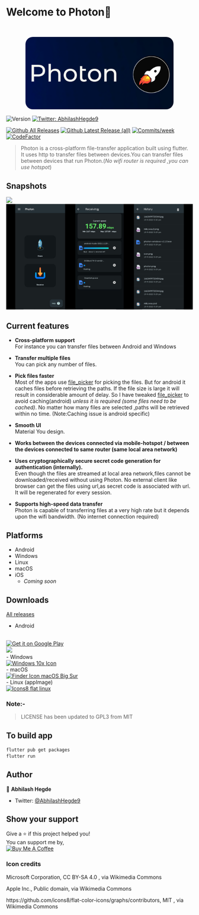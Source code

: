 <h1 >Welcome to Photon👋</h1><br>
<p align="center"> <img style="border-radius:20px" src="photon.png" width="400px"></p>
<p>
  <img alt="Version" src="https://img.shields.io/badge/version-1.0.2-blue.svg?cacheSeconds=2592000" />
  <a href="https://twitter.com/AbhilashHegde9" target="_blank">
    <img alt="Twitter: AbhilashHegde9" src="https://img.shields.io/twitter/follow/AbhilashHegde9.svg?style=social" />
  </a>
  
  [![Github All Releases](https://img.shields.io/github/downloads/abhi16180/photon/total.svg)]()
  [![Github Latest Release (all)](https://img.shields.io/github/downloads/abhi16180/photon/v1.1.0/total)]()
  [![Commits/week](  https://img.shields.io/github/commit-activity/w/abhi16180/photon)]()
  [![CodeFactor](https://www.codefactor.io/repository/github/abhi16180/photon/badge)](https://www.codefactor.io/repository/github/abhi16180/photon)
</p>

> Photon is a cross-platform file-transfer application built using flutter. It uses http to transfer files between devices.You can transfer files between devices that run Photon.(*No wifi router is required ,you can use  hotspot*)


## Snapshots

<img src="snapshots/photon_desktop.png">
<img src="snapshots/photon_mobile.png">



## Current features

- **Cross-platform support**<br>
  For instance you can transfer files between Android and Windows
- **Transfer multiple files**<br>
  You can pick any number of files.
- **Pick files faster**<br>
  Most of the apps use <a href='https://github.com/miguelpruivo/flutter_file_picker'>file_picker</a> for picking the files. But for android it caches files before retrieving the paths. If the file size is large it will result in considerable amount of delay. So I have tweaked <a href='https://github.com/abhi16180/flutter_file_picker'>file_picker</a> to avoid caching(android) *unless it is required (some files need to be cached)*. No matter how many files are selected ,paths will be retrieved within no time.
  (Note:Caching issue is android specific)
- **Smooth UI**<br>
  Material You design.
- **Works between the devices connected via mobile-hotspot / between the devices connected to same router (same local area network)**

- **Uses cryptographically secure secret code generation for authentication (internally).**<br>
 Even though the files are streamed at local area network,files cannot be downloaded/received without using Photon. No external client like browser can get the files using url,as secret code is associated with url. It will be regenerated for every session.
- **Supports high-speed data transfer** <br>
  Photon is capable of transferring files at a very high rate but it depends upon the wifi bandwidth.
(No internet connection required)
## Platforms
- Android
- Windows 
- Linux
- macOS   
- iOS     
  - *Coming soon*


## Downloads
<a href="https://github.com/abhi16180/photon/releases/">All releases</a><br>


- Android 
<br>
<a href='https://play.google.com/store/apps/details?id=dev.abhi.photon&pcampaignid=pcampaignidMKT-Other-global-all-co-prtnr-py-PartBadge-Mar2515-1' ><img alt='Get it on Google Play' src='https://play.google.com/intl/en_us/badges/static/images/badges/en_badge_web_generic.png' width=240px/></a>
<br>
<a href="https://apt.izzysoft.de/fdroid/index/apk/com.example.photon"><img src="https://gitlab.com/IzzyOnDroid/repo/-/raw/master/assets/IzzyOnDroid.png" width=240px> </a>
<br>
- Windows
<br>
<a title="Microsoft Corporation, CC BY-SA 4.0 &lt;https://creativecommons.org/licenses/by-sa/4.0&gt;, via Wikimedia Commons" href="https://github.com/abhi16180/photon/releases/download/v1.1.0/photon-windows-signed.v1.1.0.msix"><img width="128" alt="Windows 10x Icon" src="https://upload.wikimedia.org/wikipedia/commons/thumb/5/5e/Windows_10x_Icon.png/512px-Windows_10x_Icon.png" width=240px></a>
<br>
- macOS 
<br>
<a title="Apple Inc., Public domain, via Wikimedia Commons" href="https://github.com/abhi16180/photon/releases/download/v1.1.0/photon-macos-x86_64-v1.1.0.dmg"><img width="128" alt="Finder Icon macOS Big Sur" src="https://upload.wikimedia.org/wikipedia/commons/thumb/c/c9/Finder_Icon_macOS_Big_Sur.png/512px-Finder_Icon_macOS_Big_Sur.png" width=240px></a> 
<br>
- Linux (appImage)
<br>
<a title="https://github.com/icons8/flat-color-icons/graphs/contributors, MIT &lt;http://opensource.org/licenses/mit-license.php&gt;, via Wikimedia Commons" href="https://github.com/abhi16180/photon/releases/download/v1.1.0/Photon-Linux-Bundle-v1.1.0.zip"><img width="128" alt="Icons8 flat linux" src="https://upload.wikimedia.org/wikipedia/commons/thumb/f/f1/Icons8_flat_linux.svg/512px-Icons8_flat_linux.svg.png" width=240px></a>


### Note:- 
> LICENSE has been updated to GPL3 from MIT 

## To build app
```sh
flutter pub get packages
flutter run
```



## Author

👤 **Abhilash Hegde**

* Twitter: [@AbhilashHegde9](https://twitter.com/AbhilashHegde9)

## Show your support

Give a ⭐️ if this project helped you!
<br>
You can support me by,
<br>
<a href="https://www.buymeacoffee.com/abhi1.6180" target="_blank"><img src="https://cdn.buymeacoffee.com/buttons/default-orange.png" alt="Buy Me A Coffee" height="41" width="174"></a>


### Icon credits 

<p>Microsoft Corporation, CC BY-SA 4.0 <https://creativecommons.org/licenses/by-sa/4.0>, via Wikimedia Commons</p>
<p>Apple Inc., Public domain,<https://commons.wikimedia.org/wiki/File:Finder_Icon_macOS_Big_Sur.png> via Wikimedia Commons</p>
<p>https://github.com/icons8/flat-color-icons/graphs/contributors, MIT <http://opensource.org/licenses/mit-license.php>, via Wikimedia Commons</p>

